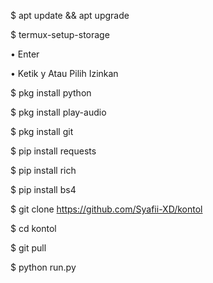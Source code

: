$ apt update && apt upgrade

$ termux-setup-storage  

   • Enter  

   • Ketik y Atau Pilih Izinkan

$ pkg install python

$ pkg install play-audio

$ pkg install git

$ pip install requests

$ pip install rich

$ pip install bs4

$ git clone https://github.com/Syafii-XD/kontol

$ cd kontol

$ git pull

$ python run.py
